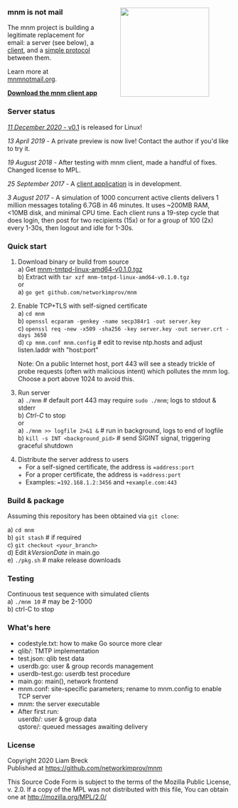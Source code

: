 ### mnm is not mail[<img width="200" hspace="50" align="right" src="https://user-images.githubusercontent.com/458838/65545951-535f6980-decb-11e9-8f46-6122198097b0.png">](https://mnmnotmail.org)

The mnm project is building a legitimate replacement for email: 
a server (see below), 
a [client](https://github.com/networkimprov/mnm-hammer), and 
a [simple protocol](Protocol.md) between them.

Learn more at [mnmnotmail.org](https://mnmnotmail.org). 

[**Download the mnm client app**](https://mnmnotmail.org/#quick-start) 


### Server status

[_11 December 2020_ - v0.1](https://github.com/networkimprov/mnm/releases/latest)
is released for Linux! 

_13 April 2019_ -
A private preview is now live! Contact the author if you'd like to try it.

_19 August 2018_ -
After testing with mnm client, made a handful of fixes. Changed license to MPL.

_25 September 2017_ -
A [client application](https://github.com/networkimprov/mnm-hammer) is in development.

_3 August 2017_ -
A simulation of 1000 concurrent active clients 
delivers 1 million messages totaling 6.7GB in 46 minutes. 
It uses ~200MB RAM, <10MB disk, and minimal CPU time. 
Each client runs a 19-step cycle that does login, then post for two recipients (15x) 
or for a group of 100 (2x) every 1-30s, then logout and idle for 1-30s. 


### Quick start

1. Download binary or build from source  
a) Get [mnm-tmtpd-linux-amd64-v0.1.0.tgz](https://github.com/networkimprov/mnm/releases/download/v0.1.0/mnm-tmtpd-linux-amd64-v0.1.0.tgz)  
b) Extract with `tar xzf mnm-tmtpd-linux-amd64-v0.1.0.tgz`  
or  
a) `go get github.com/networkimprov/mnm`  

1. Enable TCP+TLS with self-signed certificate  
a) `cd mnm`  
b) `openssl ecparam -genkey -name secp384r1 -out server.key`  
c) `openssl req -new -x509 -sha256 -key server.key -out server.crt -days 3650`  
d) `cp mnm.conf mnm.config` # edit to revise ntp.hosts and adjust listen.laddr with "host:port"  

   Note: On a public Internet host, port 443 will see a steady trickle of probe requests 
   (often with malicious intent) which pollutes the mnm log. 
   Choose a port above 1024 to avoid this. 

1. Run server  
a) `./mnm` # default port 443 may require `sudo ./mnm`; logs to stdout & stderr  
b) _Ctrl-C_ to stop  
or  
a) `./mnm >> logfile 2>&1 &` # run in background, logs to end of logfile  
b) `kill -s INT <background_pid>` # send SIGINT signal, triggering graceful shutdown

1. Distribute the server address to users  
+&nbsp; For a self-signed certificate, the address is `=address:port`  
+&nbsp; For a proper certificate, the address is `+address:port`  
+&nbsp; Examples: `=192.168.1.2:3456` and `+example.com:443`


### Build & package

Assuming this repository has been obtained via `git clone`:

a) `cd mnm`  
b) `git stash` # if required  
c) `git checkout <your_branch>`  
d) Edit _kVersionDate_ in main.go  
e) `./pkg.sh` # make release downloads


### Testing

Continuous test sequence with simulated clients  
a) `./mnm 10` # may be 2-1000  
b) ctrl-C to stop


### What's here

- codestyle.txt: how to make Go source more clear
- qlib/: TMTP implementation
- test.json: qlib test data
- userdb.go: user & group records management
- userdb-test.go: userdb test procedure
- main.go: main(), network frontend
- mnm.conf: site-specific parameters; rename to mnm.config to enable TCP server
- mnm: the server executable
- After first run:  
  userdb/: user & group data  
  qstore/: queued messages awaiting delivery


### License

Copyright 2020 Liam Breck  
Published at https://github.com/networkimprov/mnm

This Source Code Form is subject to the terms of the Mozilla Public
License, v. 2.0. If a copy of the MPL was not distributed with this
file, You can obtain one at http://mozilla.org/MPL/2.0/


